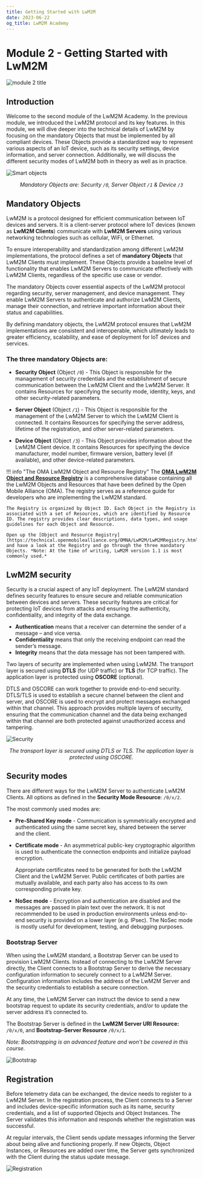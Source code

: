 ```yaml
---
title: Getting Started with LwM2M
date: 2023-06-22
og_title: LwM2M Academy
---
```


# Module 2 - Getting Started with LwM2M 

![module 2 title](images/2getting-started.png)

## Introduction

Welcome to the second module of the LwM2M Academy. In the previous module, we introduced the LwM2M protocol and its key features. In this module, we will dive deeper into the technical details of LwM2M by focusing on the mandatory Objects that must be implemented by all compliant devices. These Objects provide a standardized way to represent various aspects of an IoT device, such as its security settings, device information, and server connection. Additionally, we will discuss the different security modes of LwM2M both in theory as well as in practice.

![Smart objects](images/module2_smart-objects.png)
*<p style="text-align: center;">Mandatory Objects are: Security `/0`, Server Object `/1` & Device `/3`</p>*

## Mandatory Objects

LwM2M is a protocol designed for efficient communication between IoT devices and servers. It is a client-server protocol where IoT devices (known as **LwM2M Clients**) communicate with **LwM2M Servers** using various networking technologies such as cellular, WiFi, or Ethernet.

To ensure interoperability and standardization among different LwM2M implementations, the protocol defines a set of **mandatory Objects** that LwM2M Clients must implement. These Objects provide a baseline level of functionality that enables LwM2M Servers to communicate effectively with LwM2M Clients, regardless of the specific use case or vendor.

The mandatory Objects cover essential aspects of the LwM2M protocol regarding security, server management, and device management. They enable LwM2M Servers to authenticate and authorize LwM2M Clients, manage their connection, and retrieve important information about their status and capabilities.

By defining mandatory objects, the LwM2M protocol ensures that LwM2M implementations are consistent and interoperable, which ultimately leads to greater efficiency, scalability, and ease of deployment for IoT devices and services.

### The three mandatory Objects are:

* **Security Object** (Object `/0`) - This Object is responsible for the management of security credentials and the establishment of secure communication between the LwM2M Client and the LwM2M Server. It contains Resources for specifying the security mode, identity, keys, and other security-related parameters. 

* **Server Object** (Object `/1`) - This Object is responsible for the management of the LwM2M Server to which the LwM2M Client is connected. It contains Resources for specifying the server address, lifetime of the registration, and other server-related parameters.

* **Device Object** (Object `/3`) - This Object provides information about the LwM2M Client device. It contains Resources for specifying the device manufacturer, model number, firmware version, battery level (if available), and other device-related parameters.

!!! info "The OMA LwM2M Object and Resource Registry"
    The [**OMA LwM2M Object and Resource Registry**](https://technical.openmobilealliance.org/OMNA/LwM2M/LwM2MRegistry.html) is a comprehensive database containing all the LwM2M Objects and Resources that have been defined by the Open Mobile Alliance (OMA). The registry serves as a reference guide for developers who are implementing the LwM2M standard. 

    The Registry is organized by Object ID. Each Object in the Registry is associated with a set of Resources, which are identified by Resource ID. The registry provides clear descriptions, data types, and usage guidelines for each Object and Resource.

    Open up the [Object and Resource Registry](https://technical.openmobilealliance.org/OMNA/LwM2M/LwM2MRegistry.html) and have a look at the Registry and go through the three mandatory Objects. *Note: At the time of writing, LwM2M version 1.1 is most commonly used.*


## LwM2M security
Security is a crucial aspect of any IoT deployment. The LwM2M standard defines security features to ensure secure and reliable communication between devices and servers. These security features are critical for protecting IoT devices from attacks and ensuring the authenticity, confidentiality, and integrity of the data exchange. 

* **Authentication** means that a receiver can determine the sender of a message – and vice versa. 
* **Confidentiality** means that only the receiving endpoint can read the sender’s message. 
* **Integrity** means that the data message has not been tampered with.

Two layers of security are implemented when using LwM2M. The transport layer is secured using **DTLS** (for UDP traffic) or **TLS** (for TCP traffic). The application layer is protected using **OSCORE** (optional).

DTLS and OSCORE can work together to provide end-to-end security. DTLS/TLS is used to establish a secure channel between the client and server, and OSCORE is used to encrypt and protect messages exchanged within that channel. This approach provides multiple layers of security, ensuring that the communication channel and the data being exchanged within that channel are both protected against unauthorized access and tampering.

![Security](images/module2_security.png)
*<p style="text-align: center;">The transport layer is secured using DTLS or TLS. The application layer is protected using OSCORE.</p>*


## Security modes

There are different ways for the LwM2M Server to authenticate LwM2M Clients. All options as defined in the **Security Mode Resource**: `/0/x/2`.

The most commonly used modes are:

* **Pre-Shared Key mode** - Communication is symmetrically encrypted and authenticated using the same secret key, shared between the server and the client.

* **Certificate mode** - An asymmetrical public-key cryptographic algorithm is used to authenticate the connection endpoints and initialize payload encryption.

    Appropriate certificates need to be generated for both the LwM2M Client and the LwM2M Server. Public certificates of both parties are mutually available, and each party also has access to its own corresponding private key.

* **NoSec mode** - Encryption and authentication are disabled and the messages are passed in plain text over the network. It is not recommended to be used in production environments unless end-to-end security is provided on a lower layer (e.g. IPsec). The NoSec mode is mostly useful for development, testing, and debugging purposes.


### Bootstrap Server

When using the LwM2M standard, a Bootstrap Server can be used to provision LwM2M Clients. Instead of connecting to the LwM2M Server directly, the Client connects to a Bootstrap Server to derive the necessary configuration information to securely connect to a LwM2M Server. Configuration information includes the address of the LwM2M Server and the security credentials to establish a secure connection.

At any time, the LwM2M Server can instruct the device to send a new bootstrap request to update its security credentials, and/or to update the server address it’s connected to.

The Bootstrap Server is defined in the **LwM2M Server URI Resource:** `/0/x/0`, and **Bootstrap-Server Resource** `/0/x/1`.

*Note: Bootstrapping is an advanced feature and won’t be covered in this course.*

![Bootstrap](images/module2_bootstrap.png)


## Registration
Before telemetry data can be exchanged, the device needs to register to a LwM2M Server. In the registration process, the Client connects to a Server and includes device-specific information such as its name, security credentials, and a list of supported Objects and Object Instances. The Server validates this information and responds whether the registration was successful.

At regular intervals, the Client sends update messages informing the Server about being alive and functioning properly. If new Objects, Object Instances, or Resources are added over time, the Server gets synchronized with the Client during the status update message.

![Registration](images/module2_registration.png)